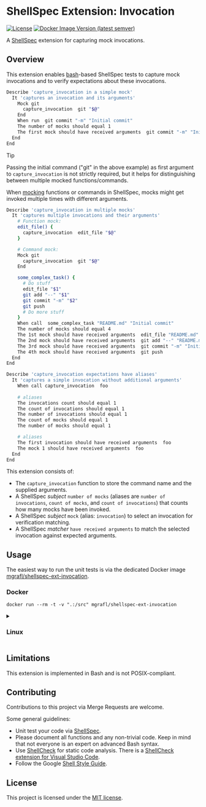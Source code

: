 # ShellSpec Extension: Invocation

[![License](https://img.shields.io/github/license/shellspec/shellspec.svg)](https://github.com/mgrafl/shellspec-ext-invocation/blob/master/LICENSE)
[![Docker Image Version (latest semver)](https://img.shields.io/docker/v/mgrafl/shellspec-ext-invocation?label=DockerHub)](https://hub.docker.com/r/mgrafl/shellspec-ext-invocation)

A [ShellSpec](https://github.com/shellspec/shellspec) extension for capturing mock invocations.


## Overview

This extension enables [bash](https://www.gnu.org/software/bash/)-based ShellSpec tests to capture mock invocations and to verify expectations about these invocations.

```bash
Describe 'capture_invocation in a simple mock'
  It 'captures an invocation and its arguments'
    Mock git
      capture_invocation  git "$@"
    End
    When run  git commit "-m" "Initial commit"
    The number of mocks should equal 1
    The first mock should have received arguments  git commit "-m" "Initial commit"
  End
End
```

> [!TIP]
> Passing the initial command ("git" in the above example) as first argument to `capture_invocation` is not strictly required, but it helps for distinguishing between multiple mocked functions/commands.

When [mocking](https://github.com/shellspec/shellspec/#mocking) functions or commands in ShellSpec, mocks might get invoked multiple times with different arguments.

```bash
Describe 'capture_invocation in multiple mocks'
  It 'captures multiple invocations and their arguments'
    # Function mock:
    edit_file() {
      capture_invocation  edit_file "$@"
    }

    # Command mock:
    Mock git
      capture_invocation  git "$@"
    End

    some_complex_task() {
      # Do stuff
      edit_file "$1"
      git add "--" "$1"
      git commit "-m" "$2"
      git push
      # Do more stuff
    }
    When call  some_complex_task "README.md" "Initial commit"
    The number of mocks should equal 4
    The 1st mock should have received arguments  edit_file "README.md"
    The 2nd mock should have received arguments  git add "--" "README.md"
    The 3rd mock should have received arguments  git commit "-m" "Initial commit"
    The 4th mock should have received arguments  git push
  End
End
```

```bash
Describe 'capture_invocation expectations have aliases'
  It 'captures a simple invocation without additional arguments'
    When call capture_invocation  foo
    
    # aliases
    The invocations count should equal 1
    The count of invocations should equal 1
    The number of invocations should equal 1
    The count of mocks should equal 1
    The number of mocks should equal 1

    # aliases
    The first invocation should have received arguments  foo
    The mock 1 should have received arguments  foo
  End
End
```

This extension consists of:
* The `capture_invocation` function to store the command name and the supplied arguments.
* A ShellSpec *subject* `number of mocks` (aliases are `number of invocations`, `count of mocks`, and `count of invocations`) that counts how many mocks have been invoked. 
* A ShellSpec *subject* `mock` (alias: `invocation`) to select an invocation for verification matching.
* A ShellSpec *matcher* `have received arguments` to match the selected invocation against expected arguments.


## Usage

The easiest way to run the unit tests is via the dedicated Docker image [mgrafl/shellspec-ext-invocation](https://hub.docker.com/r/mgrafl/shellspec-ext-invocation).

### Docker

```
docker run --rm -t -v ".:/src" mgrafl/shellspec-ext-invocation
```


<details>
  <summary>
    <h3>Linux</h3>
  </summary>

Assuming the code from this repository is located in `/path/to/shellspec-ext-invocation/`, run `shellspec` directly as: 

```sh
shellspec --shell=/bin/bash --load-path=/path/to/shellpec-ext-invocation/lib/extension/invocation --require capture_invocation_helper
```

or:


```sh
PATH_TO_SHELLSPEC_EXT_INVOCATION="/path/to/shellspec-ext-invocation/"
PATH="${PATH_TO_SHELLSPEC_EXT_INVOCATION}:${PATH}"
chmod +x "${PATH_TO_SHELLSPEC_EXT_INVOCATION}shellspec-ext-invocation"

# Append ShellSpec CLI parameters as needed
shellspec-ext-invocation
```

[ShellSpec CLI](https://github.com/shellspec/shellspec#shellspec-cli) parameters can be appended to the command.
</details>

## Limitations

This extension is implemented in Bash and is not POSIX-compliant.


## Contributing

Contributions to this project via Merge Requests are welcome. 

Some general guidelines:
* Unit test your code via [ShellSpec](https://github.com/shellspec/shellspec).
* Please document all functions and any non-trivial code. Keep in mind that not everyone is an expert on advanced Bash syntax.
* Use [ShellCheck](https://github.com/koalaman/shellcheck) for static code analysis. There is a [ShellCheck extension for Visual Studio Code](https://marketplace.visualstudio.com/items?itemName=timonwong.shellcheck).
* Follow the Google [Shell Style Guide](https://google.github.io/styleguide/shellguide.html).


## License
This project is licensed under the [MIT license](LICENSE).
